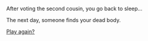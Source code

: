 After voting the second cousin, you go back to sleep...

The next day, someone finds your dead body.


[Play again?](../README.md)